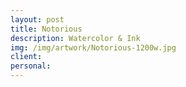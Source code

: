 ```yaml
---
layout: post
title: Notorious
description: Watercolor & Ink
img: /img/artwork/Notorious-1200w.jpg
client:
personal:
---
```


